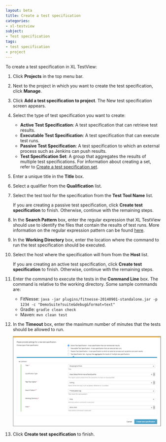 ```yaml
---
layout: beta
title: Create a test specification
categories:
- xl-testview
subject:
- Test specification
tags:
- test specification
- project
---
```


To create a test specification in XL TestView:

1. Click **Projects** in the top menu bar.
1. Next to the project in which you want to create the test specification, click **Manage**.
1. Click **Add a test specification to project**. The New test specification screen appears.
1. Select the type of test specification you want to create:
    * **Active Test Specification**: A test specification that can retrieve test results.
    * **Executable Test Specification**: A test specification that can execute test runs.
    * **Passive Test Specification**: A test specification to which an external process such as Jenkins can push results.
    * **Test Specification Set**: A group that aggregates the results of multiple test specifications. For information about creating a set, refer to [Create a test specification set](/xl-testview/how-to/create-a-test-specification-set.html).
1. Enter a unique title in the **Title** box.
1. Select a qualifier from the **Qualification** list.
1. Select the test tool for the specification from the **Test Tool Name** list.

    If you are creating a passive test specification, click **Create test specification** to finish. Otherwise, continue with the remaining steps.
    
1. In the **Search Pattern** box, enter the regular expression that XL TestView should use to identify the files that contain the results of test runs. More information on the regular expression pattern can be found [here](/xl-testview/concept/xl-test-file-selection-patterns.html).
1. In the **Working Directory** box, enter the location where the command to run the test specification should be executed.
1. Select the host where the specification will from from the **Host** list.

    If you are creating an active test specification, click **Create test specification** to finish. Otherwise, continue with the remaining steps.

1. Enter the command to execute the tests in the **Command Line** box. The command is relative to the working directory. Some sample commands are:
    * FitNesse: `java -jar plugins/fitnesse-20140901-standalone.jar -p 1234 -c "DemoSuite?suite&debug&format=text"`
    * Gradle: `gradle clean check`
    * Maven: `mvn clean test`
1. In the **Timeout** box, enter the maximum number of minutes that the tests should be allowed to run.

    ![New test specification](images/create-a-test-specification.png)

1. Click **Create test specification** to finish.
